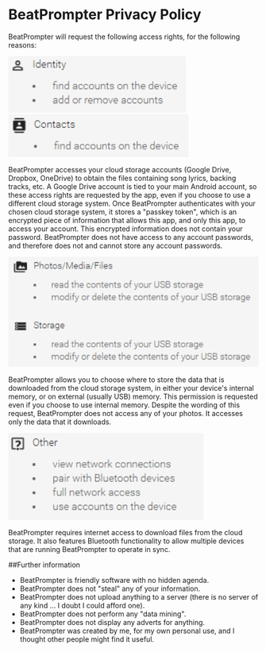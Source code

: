 # BeatPrompter Privacy Policy

BeatPrompter will request the following access rights, for the following reasons:

![Identity](./media/policy1.png)
![Contacts](./media/policy2.png)

BeatPrompter accesses your cloud storage accounts (Google Drive, Dropbox, OneDrive) to obtain the files containing song lyrics, backing tracks, etc. A Google Drive account is tied to your main Android account, so these access rights are requested by the app, even if you choose to use a different cloud storage system.
Once BeatPrompter authenticates with your chosen cloud storage system, it stores a "passkey token", which is an encrypted piece of information that allows this app, and only this app, to access your account. This encrypted information does not contain your password. BeatPrompter does not have access to any account passwords, and therefore does not and cannot store any account passwords.

![Media](./media/policy3.png)

BeatPrompter allows you to choose where to store the data that is downloaded from the cloud storage system, in either your device's internal memory, or on external (usually USB) memory. This permission is requested even if you choose to use internal memory.
Despite the wording of this request, BeatPrompter does not access any of your photos. It accesses only the data that it downloads.

![Other](./media/policy4.png)

BeatPrompter requires internet access to download files from the cloud storage. It also features Bluetooth functionality to allow multiple devices that are running BeatPrompter to operate in sync.

##Further information

- BeatPrompter is friendly software with no hidden agenda.
- BeatPrompter does not "steal" any of your information.
- BeatPrompter does not upload anything to a server (there is no server of any kind ... I doubt I could afford one).
- BeatPrompter does not perform any "data mining".
- BeatPrompter does not display any adverts for anything.
- BeatPrompter was created by me, for my own personal use, and I thought other people might find it useful.
